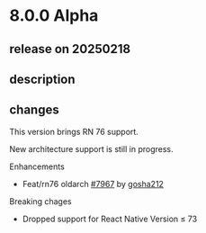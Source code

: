 # 8.0.0 Alpha

## release on 20250218
## description
## changes
This version brings RN 76 support.  

New architecture support is still in progress.

Enhancements

* Feat/rn76 oldarch <a href="https://github.com/wix/react-native-navigation/pull/7967" data-hovercard-type="pull_request" data-hovercard-url="/wix/react-native-navigation/pull/7967/hovercard">#7967</a> by <a href="https://github.com/gosha212">gosha212</a>

Breaking chages

* Dropped support for React Native Version ≤ 73

